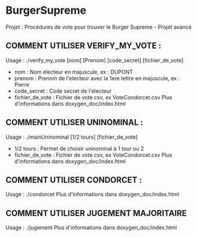 # BurgerSupreme
Projet : Procédures de vote pour trouver le Burger Supreme - Projet avancé


## COMMENT UTILISER VERIFY_MY_VOTE :

Usage : ./verify_my_vote [nom] [Prenom] [code_secret] [fichier_de_vote]

- nom : Nom electeur en majuscule, ex : DUPONT
- prenom : Prenom de l'electeur avec la 1ere lettre en majuscule, ex : Pierre
- code_secret : Code secret de l'electeur
- fichier_de_vote : Fichier de vote csv, ex VoteCondorcet.csv
Plus d'informations dans doxygen_doc/index.html

## COMMENT UTILISER UNINOMINAL :

Usage : ./mainUninominal [1/2 tours] [fichier_de_vote]

- 1/2 tours : Permet de choisir uninominal à 1 tour ou 2
- fichier_de_vote : Fichier de vote csv, ex VoteCondorcet.csv
Plus d'informations dans doxygen_doc/index.html

## COMMENT UTILISER CONDORCET :

Usage : ./condorcet
Plus d'informations dans doxygen_doc/index.html

## COMMENT UTILISER JUGEMENT MAJORITAIRE

Usage : ./jugement
Plus d'informations dans doxygen_doc/index.html

